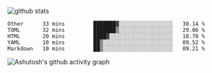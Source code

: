 ![github stats](https://github-readme-stats.vercel.app/api?username=hiifong&show_icons=true)
<!--START_SECTION:waka-->
```text
Other      33 mins         ███████▓░░░░░░░░░░░░░░░░░   30.14 % 
TOML       32 mins         ███████▒░░░░░░░░░░░░░░░░░   29.06 % 
HTML       20 mins         ████▓░░░░░░░░░░░░░░░░░░░░   18.70 % 
YAML       10 mins         ██▒░░░░░░░░░░░░░░░░░░░░░░   09.52 % 
Markdown   10 mins         ██▒░░░░░░░░░░░░░░░░░░░░░░   09.21 % 
```
<!--END_SECTION:waka-->
![Ashutosh's github activity graph](https://activity-graph.herokuapp.com/graph?username=hiifong&theme=react-dark)

